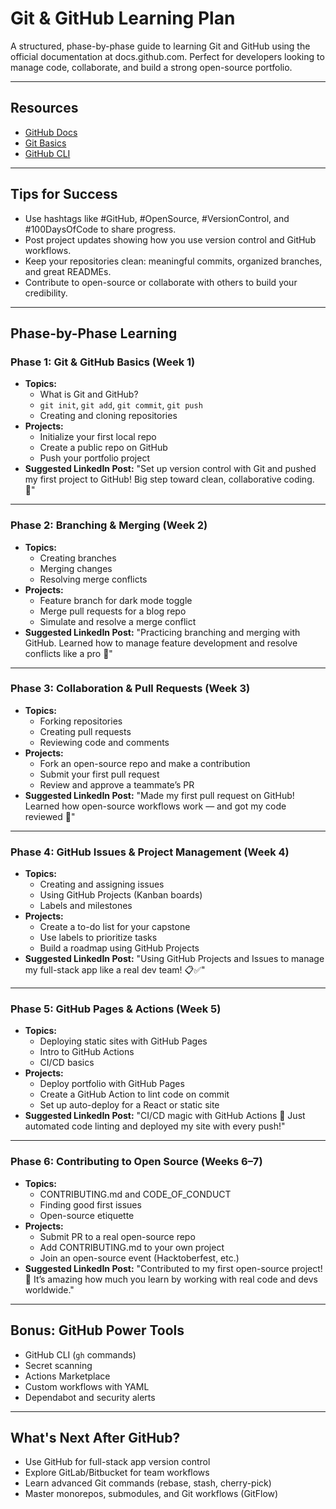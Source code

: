 # Git & GitHub Learning Plan

A structured, phase-by-phase guide to learning Git and GitHub using the official documentation at docs.github.com. Perfect for developers looking to manage code, collaborate, and build a strong open-source portfolio.

---

## Resources

- [GitHub Docs](https://docs.github.com/en)
- [Git Basics](https://docs.github.com/en/get-started/quickstart)
- [GitHub CLI](https://cli.github.com/)

---

## Tips for Success

- Use hashtags like #GitHub, #OpenSource, #VersionControl, and #100DaysOfCode to share progress.
- Post project updates showing how you use version control and GitHub workflows.
- Keep your repositories clean: meaningful commits, organized branches, and great READMEs.
- Contribute to open-source or collaborate with others to build your credibility.

---

## Phase-by-Phase Learning

### Phase 1: Git & GitHub Basics (Week 1)
- **Topics:**
  - What is Git and GitHub?
  - `git init`, `git add`, `git commit`, `git push`
  - Creating and cloning repositories
- **Projects:**
  - Initialize your first local repo
  - Create a public repo on GitHub
  - Push your portfolio project
- **Suggested LinkedIn Post:**
  "Set up version control with Git and pushed my first project to GitHub! Big step toward clean, collaborative coding. 💪"

---

### Phase 2: Branching & Merging (Week 2)
- **Topics:**
  - Creating branches
  - Merging changes
  - Resolving merge conflicts
- **Projects:**
  - Feature branch for dark mode toggle
  - Merge pull requests for a blog repo
  - Simulate and resolve a merge conflict
- **Suggested LinkedIn Post:**
  "Practicing branching and merging with GitHub. Learned how to manage feature development and resolve conflicts like a pro 🔀"

---

### Phase 3: Collaboration & Pull Requests (Week 3)
- **Topics:**
  - Forking repositories
  - Creating pull requests
  - Reviewing code and comments
- **Projects:**
  - Fork an open-source repo and make a contribution
  - Submit your first pull request
  - Review and approve a teammate’s PR
- **Suggested LinkedIn Post:**
  "Made my first pull request on GitHub! Learned how open-source workflows work — and got my code reviewed 👏"

---

### Phase 4: GitHub Issues & Project Management (Week 4)
- **Topics:**
  - Creating and assigning issues
  - Using GitHub Projects (Kanban boards)
  - Labels and milestones
- **Projects:**
  - Create a to-do list for your capstone
  - Use labels to prioritize tasks
  - Build a roadmap using GitHub Projects
- **Suggested LinkedIn Post:**
  "Using GitHub Projects and Issues to manage my full-stack app like a real dev team! 📋✅"

---

### Phase 5: GitHub Pages & Actions (Week 5)
- **Topics:**
  - Deploying static sites with GitHub Pages
  - Intro to GitHub Actions
  - CI/CD basics
- **Projects:**
  - Deploy portfolio with GitHub Pages
  - Create a GitHub Action to lint code on commit
  - Set up auto-deploy for a React or static site
- **Suggested LinkedIn Post:**
  "CI/CD magic with GitHub Actions 🚀 Just automated code linting and deployed my site with every push!"

---

### Phase 6: Contributing to Open Source (Weeks 6–7)
- **Topics:**
  - CONTRIBUTING.md and CODE_OF_CONDUCT
  - Finding good first issues
  - Open-source etiquette
- **Projects:**
  - Submit PR to a real open-source repo
  - Add CONTRIBUTING.md to your own project
  - Join an open-source event (Hacktoberfest, etc.)
- **Suggested LinkedIn Post:**
  "Contributed to my first open-source project! 🎉 It’s amazing how much you learn by working with real code and devs worldwide."

---

## Bonus: GitHub Power Tools
- GitHub CLI (`gh` commands)
- Secret scanning
- Actions Marketplace
- Custom workflows with YAML
- Dependabot and security alerts

---

## What's Next After GitHub?

- Use GitHub for full-stack app version control
- Explore GitLab/Bitbucket for team workflows
- Learn advanced Git commands (rebase, stash, cherry-pick)
- Master monorepos, submodules, and Git workflows (GitFlow)

